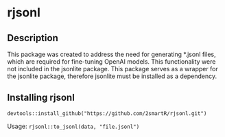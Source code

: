 # rjsonl

## Description
This package was created to address the need for generating *.jsonl files, which are required for fine-tuning OpenAI models. This functionality were not included in the jsonlite package. This package serves as a wrapper for the jsonlite package, therefore jsonlite must be installed as a dependency.

## Installing rjsonl
`devtools::install_github("https://github.com/2smartR/rjsonl.git")`

Usage:
`rjsonl::to_jsonl(data, "file.jsonl")`
